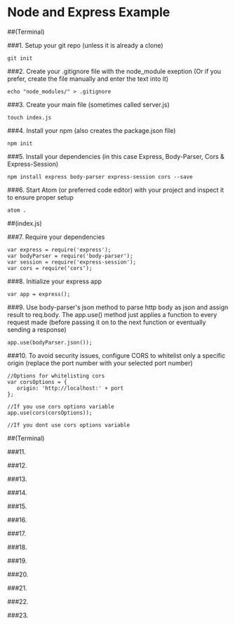 Node and Express Example
========================

##(Terminal)

###1. Setup your git repo (unless it is already a clone)
```
git init
```

###2. Create your .gitignore file with the node_module exeption (Or if you prefer, create the file manually and enter the text into it)
```
echo "node_modules/" > .gitignore
```

###3. Create your main file (sometimes called server.js)
```
touch index.js
```

###4. Install your npm (also creates the package.json file)
```
npm init
```

###5. Install your dependencies (in this case Express, Body-Parser, Cors & Express-Session)
```
npm install express body-parser express-session cors --save
```

###6. Start Atom (or preferred code editor) with your project and inspect it to ensure proper setup
```
atom .
```

##(index.js)

###7. Require your dependencies
```
var express = require('express');
var bodyParser = require('body-parser');
var session = require('express-session');
var cors = require('cors');
```

###8. Initialize your express app
```
var app = express();
```

###9. Use body-parser's json method to parse http body as json and assign result to req.body. The app.use() method just applies a function to every request made (before passing it on to the next function or eventually sending a response)
```
app.use(bodyParser.json());
```

###10. To avoid security issues, configure CORS to whitelist only a specific origin (replace the port number with your selected port number)
```
//Options for whitelisting cors
var corsOptions = {
   origin: 'http://localhost:' + port
};

//If you use cors options variable
app.use(cors(corsOptions));

//If you dont use cors options variable
```

##(Terminal)

###11.

###12.

###13.

###14.

###15.

###16.

###17.

###18.

###19.

###20.

###21.

###22.

###23.

